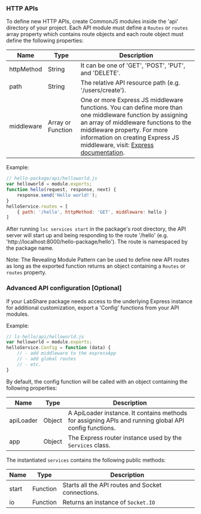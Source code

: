 ### HTTP APIs

To define new HTTP APIs, create CommonJS modules inside the 'api' directory of
your project.  Each API module must define a `Routes` or `routes`
array property which contains route objects and each route object must define
the following properties:

| Name | Type | Description |
| ---- | ---- | ----------- |
| httpMethod | String | It can be one of 'GET', 'POST', 'PUT', and 'DELETE'. |
| path | String | The relative API resource path (e.g. '/users/create'). |
| middleware | Array or Function | One or more Express JS middleware functions. You can define more than one middleware function by assigning an array of middleware functions to the middleware property.  For more information on creating Express JS middleware, visit: [Express documentation](http://expressjs.com/guide/using-middleware.html).  |

Example:

```javascript
// hello-package/api/helloworld.js
var helloworld = module.exports;
function hello(request, response, next) {
    response.send('Hello world!');
}
helloService.routes = [
    { path: '/hello', httpMethod: 'GET', middleware: hello }
]
```

After running `lsc services start` in the package's root directory, the API server will start up and being responding to the route '/hello' (e.g.
'http://localhost:8000/hello-package/hello'). The route is namespaced by the package name.

Note:
The Revealing Module Pattern can be used to define new API routes as long as the
exported function returns an object containing a `Routes` or `routes` property.

### Advanced API configuration [Optional]

If your LabShare package needs access to the underlying Express instance for
additional customization, export a 'Config' functions from your API modules.

Example:
```javascript
// ls-hello/api/helloworld.js
var helloworld = module.exports;
helloService.Config = function (data) {
    // - add middleware to the expressApp
    // - add global routes
    // - etc.
}
```

By default, the config function will be called with an object containing the following properties:

| Name | Type | Description |
| ---- | ---- | ----------- |
| apiLoader | Object | A ApiLoader instance. It contains methods for assigning APIs and running global API config functions. |
| app | Object | The Express router instance used by the `Services` class. |

The instantiated `services` contains the following public methods:

| Name | Type | Description |
| ---- | ---- | ----------- |
| start | Function | Starts all the API routes and Socket connections. |
| io | Function | Returns an instance of `Socket.IO` |
